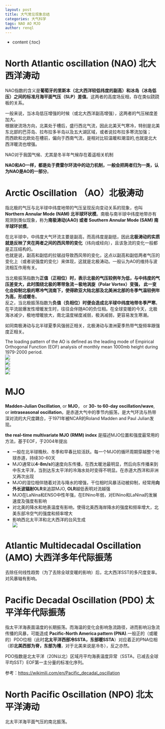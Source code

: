 ```yaml
---
layout: post
title: 大气常见现象总结
categories: 大气科学
tags: NAO AO MJO
author: renql
---
```


* content
{:toc}

# North Atlantic oscillation (NAO) 北大西洋涛动
NAO指数的含义是**葡萄牙的里斯本（北大西洋较低纬度的副高）**和**冰岛（冰岛低压）**之间的标准**月海平面气压（SLP）差值**。这两者的高度场反相，存在类似跷跷板的关系。   

一般来说，当冰岛低压增强的时候（或北大西洋副高增强），这两者的气压梯度差加大。   
根据驶流场方向，北美处于槽后，盛行西北气流，因此北美天气寒冷，特别是北美东北部的巴芬岛、拉布拉多半岛以及五大湖区域，或者说拉布拉多寒流加强；    
而西欧和北欧处在槽前，偏向于西南气流，是相对比较温暖和潮湿的,也就是北大西洋暖流也增强。

NAO对于我国气候、尤其是冬半年气候存在着遥相关机制

**NAO和AO一样，都是处于费雷尔环流中的动力机制，一般会把两者归为一类，认为NAO是AO的一部分**。




# Arctic Oscillation （AO）北极涛动
指北极的气压与北半球中纬度地带的气压呈现反向变动关系的现象，也叫 **Northern Annular Mode (NAM) 北半球环状模**。南极与南半球中纬度地带亦有观测到类似现象，称为**南极涛动(AAO) 或者 Southern Annular Mode (SAM) 南半球环状模**。

在北半球中，中纬度大气环流主要是副高，而高纬度是副低，因此**北极涛动的实质就是反映了夹在两者之间的西风带的变化**（纬向或经向），且该急流的变化一般都是正压结构的。   
也就是说，副高和副低的拉锯战导致西风带的变化，这点以副高和副低两者气压的变化上（或者说强度的变化）来体现，这就是北极涛动。一般认为AO的维持与波流相互作用有关。

当北极振荡指数为**正值（正相位）**时，表示北极的气压较例年为低，与中纬度的气压差变大，此时围绕北极的寒带急流－极地涡旋（Polar Vortex）变强，
此一变化会抑制北极的寒冷气流南下，使得欧亚大陆北部及北美洲北部的冬季气温较例年为高，形成**暖冬**。  
反之，当北极振荡指数为**负值（负相位）**时便会造成北半球中纬度地带**冬季严寒**。在平流层爆发性增暖发生时，往往会伴随AO的负位相。在全球变暖的今天，北极海冰减少，极地增暖放大，南北温度梯度减弱，极涡减弱，更容易发生寒潮。

如同南极涛动与北半球夏季风强弱正相关，北极涛动与澳洲夏季热带气旋频率跟强度正相关。

The loading pattern of the AO is defined as the leading mode of Empirical Orthogonal Function (EOF) analysis of monthly mean 1000mb height during 1979-2000 period.  
![](http://www.cpc.ncep.noaa.gov/products/precip/CWlink/daily_ao_index/new.ao.loading.gif)  
![](http://arcturan.com/wp-content/uploads/2014/10/articoscillation.png)  
![](https://www.daculaweather.com/images/ao_neg.png)  
![](https://www.daculaweather.com/images/ao_pos.png)  

# MJO
**Madden-Julian Oscillation**, or **MJO**， or **30- to 60-day oscillation/wave**, or **intraseasonal oscillation**，是赤道大气中的季节内振荡，是大气环流与热带深对流的大尺度耦合，于1971年被NCAR的Roland Madden and Paul Julian发现。  

**the real-time multivariate MJO (RMM) index** 是描述MJO位置和强度最常用的方法，基于EOF，于2004年提出

- 一般在北半球晚秋、冬季和早春比较活跃。每一个MJO的循环周期穿越整个地球赤道，持续30-60天   
- MJO通常以**4-8m/s**的速度向东传播，在西太暖池最明显，然后向东传播来到中东太平洋，当到达东太平洋的冷海水处时变得不明显。在赤道大西洋和非洲又再次出现  
- MJO的湿位相伴随着对流与降水的增强，干位相时风暴活动被抑制，经常用**向外长波辐射OLR**来追踪MJO, **OLR**越低表明对流越强  
- MJO在LaNina和ENSO中性年强，在EINino年弱，对EINino和LaNina的发展速度及强度有影响  
- 对北美的降水和地表温度有影响，使得北美西海岸降水的强度和频率增大，北美东部冷空气的强度和频率增大  
- 影响西北太平洋和北大西洋的台风生成  
![](https://www.climate.gov/sites/default/files/styles/inline_all/public/MJOfig1.png?itok=v0KBslE6)

# Atlantic Multidecadal Oscillation (AMO) 大西洋多年代际振荡
去除任何线性趋势（为了去除全球变暖的影响）后，北大西洋SST的多尺度变率。对风暴轴有影响。

# Pacific Decadal Oscillation (PDO) 太平洋年代际振荡
指太平洋海表面温度的长期振荡。而海温的变化会影响急流路径，进而影响沿急流传播的风暴，可能造成 **Pacific-North America pattern (PNA)**.一般正的（或暖的）PDO位相（此时**北太平洋西部冷SSTA，东部暖SSTA**）对应着正的PNA位相（即**北美西部为脊，东部为槽**，对于北美来说是冷冬），反之亦然。

PDO指数是北太平洋（20N以北）区域月平均海表温度异常（SSTA，已减去全球平均SST）EOF第一主分量的标准化序列。

参考：https://wikimili.com/en/Pacific_decadal_oscillation

# North Pacific Oscillation (NPO) 北太平洋涛动
北太平洋海平面气压的南北振荡。
